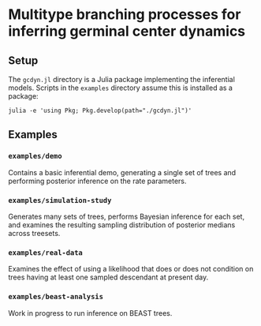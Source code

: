 # Multitype branching processes for inferring germinal center dynamics

## Setup

The `gcdyn.jl` directory is a Julia package implementing the inferential models.
Scripts in the `examples` directory assume this is installed as a package:

```
julia -e 'using Pkg; Pkg.develop(path="./gcdyn.jl")'
```

## Examples

### `examples/demo`

Contains a basic inferential demo, generating a single set of trees and performing posterior inference on the rate parameters.

### `examples/simulation-study`

Generates many sets of trees, performs Bayesian inference for each set, and examines the resulting sampling distribution of posterior medians across treesets.

### `examples/real-data`

Examines the effect of using a likelihood that does or does not condition on trees having at least one sampled descendant at present day.

### `examples/beast-analysis`

Work in progress to run inference on BEAST trees.